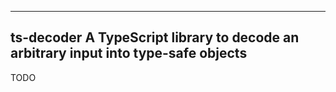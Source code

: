 ------------------------------------------------------------------------
ts-decoder
A TypeScript library to decode an arbitrary input into type-safe objects
------------------------------------------------------------------------

TODO